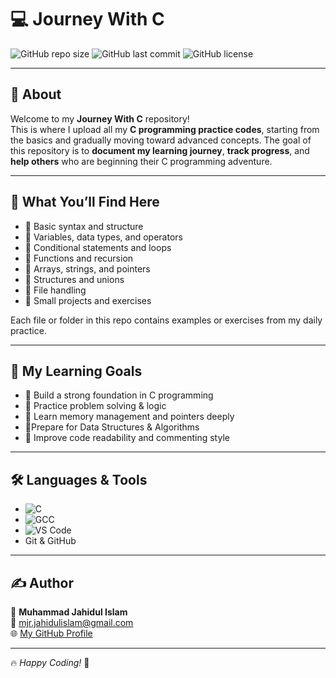 # 💻 Journey With C

![GitHub repo size](https://img.shields.io/github/repo-size/Jahid-mjr/Journey-With-C?color=blue)
![GitHub last commit](https://img.shields.io/github/last-commit/Jahid-mjr/Journey-With-C?color=green)
![GitHub license](https://img.shields.io/github/license/Jahid-mjr/Journey-With-C?color=yellow)

---

## 📖 About

Welcome to my **Journey With C** repository!  
This is where I upload all my **C programming practice codes**, starting from the basics and gradually moving toward advanced concepts.
The goal of this repository is to **document my learning journey**, **track progress**, and **help others** who are beginning their C programming adventure.

---


## 📘 What You’ll Find Here

- 🔹 Basic syntax and structure  
- 🔹 Variables, data types, and operators  
- 🔹 Conditional statements and loops  
- 🔹 Functions and recursion  
- 🔹 Arrays, strings, and pointers  
- 🔹 Structures and unions  
- 🔹 File handling  
- 🔹 Small projects and exercises  

Each file or folder in this repo contains examples or exercises from my daily practice.

---
## 📘 My Learning Goals

- 🔹 Build a strong foundation in C programming 
- 🔹 Practice problem solving & logic 
- 🔹 Learn memory management and pointers deeply 
- 🔹Prepare for Data Structures & Algorithms
- 🔹 Improve code readability and commenting style

---

## 🛠️ Languages & Tools

- ![C](https://img.shields.io/badge/C-language-blue.svg?logo=c&logoColor=white)
- ![GCC](https://img.shields.io/badge/GCC-Compiler-orange.svg?logo=gnu&logoColor=white)
- ![VS Code](https://img.shields.io/badge/VS%20Code-Editor-blue.svg?logo=visualstudiocode&logoColor=white)
- Git & GitHub  

---

## ✍️ Author

👤 **Muhammad Jahidul Islam**  
📧 mjr.jahidulislam@gmail.com  
🌐 [My GitHub Profile](https://github.com/Jahid-mjr)  

---

🔥 *Happy Coding!* 🚀
